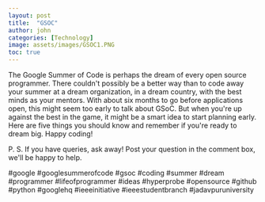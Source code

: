 ```yaml
---
layout: post
title:  "GSOC"
author: john
categories: [Technology]
image: assets/images/GSOC1.PNG
toc: true
---
```


The Google Summer of Code is perhaps the dream of every open source programmer. There couldn't possibly be a better way than to code away your summer at a dream organization, in a dream country, with the best minds as your mentors. With about six months to go before applications open, this might seem too early to talk about GSoC. But when you're up against the best in the game, it might be a smart idea to start planning early. Here are five things you should know and remember if you're ready to dream big. Happy coding!

P. S. If you have queries, ask away! Post your question in the comment box, we'll be happy to help.

#google #googlesummerofcode #gsoc #coding #summer #dream #programmer #lifeofprogrammer #ideas #hyperprobe #opensource #github #python #googlehq #ieeeinitiative #ieeestudentbranch #jadavpuruniversity
